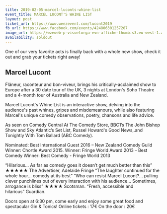 ```yaml
---
title: 2019-02-05-marcel-luconts-whine-list
event_title: MARCEL LUCONT'S WHINE LIST
layout: post
ticket_url: https://www.weezevent.com/lucont2019
fb_url: https://www.facebook.com/events/424806301257207
image_url: https://wzeweb-p-visuelorga-evn-affiche-thumb.s3.eu-west-1.amazonaws.com/affiche_372633.thumb53700.1535969032.jpg
availability: soldout
---
```

One of our very favorite acts is finally back with a whole new show, check it out and grab your tickets right away!

## Marcel Lucont
Flâneur, raconteur and bon-viveur, brings his critically-acclaimed show to Europe after a 30 date tour of the UK, 3 nights at London's Soho Theatre and a 4-month tour of Australia and New Zealand.

Marcel Lucont's Whine List is an interactive show, delving into the audience's past whines, gripes and misdemeanours, while also featuring Marcel's unique comedy observations, poetry, chansons and life advice.

As seen on Comedy Central At The Comedy Store, BBC1’s The John Bishop Show and Sky Atlantic’s Set List, Russel Howard's Good News,.and Tonightly With Tom Ballard (ABC Comedy).

Nominated: Best International Guest 2016 – New Zealand Comedy Guild
Winner: Chortle Award 2015.
Winner: Fringe World Award 2013 – Best Comedy
Winner: Best Comedy - Fringe World 2013

“Hilarious… As far as comedy goes it doesn’t get much better than this”
★★★★★ The Advertiser, Adelaide Fringe
“The laughter continued for the whole hour… comedy at its best”
“Who can resist Marcel Lucont?… pulling clever punchlines out of every interaction with his audience... Sometimes, arrogance is bliss” ★★★★ Scotsman.
“Fresh, accessible and hilarious” Guardian.

Doors open at 6:30 pm, come early and enjoy some great food and spectacular Gin & Tonics!
Online tickets : 17€
On the door : 20€
